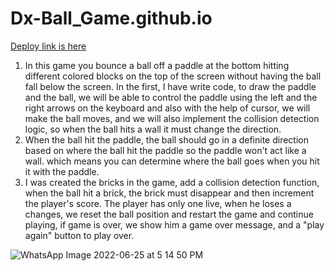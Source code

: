 # Dx-Ball_Game.github.io

[Deploy link is here](https://jaya-paliwal.github.io/Dx-Ball_Game.github.io/)

1. In this game you bounce a ball off a paddle at the bottom hitting different colored blocks on the top of the screen without having the ball fall below the screen. In the first, I have write code, to draw the paddle and the ball, we will be able to control the paddle using the left and the right arrows on the keyboard and also with the help of cursor, we will make the ball moves, and we will also implement the collision detection logic, so when the ball hits a wall it must change the direction.
2. When the ball hit the paddle, the ball should go in a definite direction based on where the ball hit the paddle so the paddle won't act like a wall. which means you can determine where the ball goes when you hit it with the paddle.
3. I was created the bricks in the game, add a collision detection function, when the ball hit a brick, the brick must disappear and then increment the player's score.
The player has only one live, when he loses a changes, we reset the ball position and restart the game and continue playing, if game is over, we show him a game over message, and a "play again" button to play over.

![WhatsApp Image 2022-06-25 at 5 14 50 PM](https://user-images.githubusercontent.com/91379324/175772170-362efc98-4690-48ea-8340-c8c582906617.jpeg)
